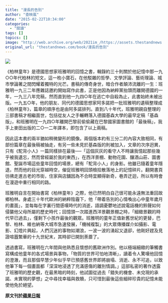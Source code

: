 ```yaml
---
title: "漫長的告別"
author: "查映嵐"
date: "2015-02-22T10:34:00"
categories:
  - "閱讀"
tags: []
topics: []
image: "http://web.archive.org/web/2021im_/https://assets.thestandnews.com/media/photos/walter20benjamin_vKpxJ.jpeg"
original_url: "thestandnews.com/book/漫長的告別"
---
```

![](http://web.archive.org/web/2021im_/https://assets.thestandnews.com/media/photos/walter20benjamin_vKpxJ.jpeg)

《柏林童年》是德國思想家班雅明的回憶之書，輯錄約三十則關於他記憶中那一九○○年代柏林的短文，這一枚小寶石，在他駁雜的哲學、文學評論、藝術理論、城市學論著之間閃耀着獨特的光芒。書稿的傳奇身世，暗合作者顛沛流離的一生：班雅明一九三二年應雜誌邀約開始寫作此書，正是他因為納粹黨抬頭而離開德國的一年，一九三八年完稿，然而直到他一九四○年在逃亡中自殺為止，此書始終未被出版。一九五○年，他的朋友、同代的德國思想家阿多諾把一批班雅明的遺稿整理成《柏林童年》，篇章的順序也是由阿多諾排列。直到八十年代，班雅明親自整理的三部書稿才相繼面世，包括從友人之手輾轉落入德國基森大學的最早定稿「基森版」，和班雅明在一九四○年離開巴黎前偷偷藏在巴黎國家圖書館的「最後稿」，我手上麥田出版的二○一二年譯本，即包含了以上兩稿。

因此這本書的兩半猶如稍微變形的鏡像。兩個版本約有三分二的內容大致相同，有部份篇章在最後稿被抽走，有另一些未見於基森版的則被加入，文章的次序迥異，只有《駝背小人》一篇同樣排在最後──「這個灰灰的看守人不時讓我憶起那些幾乎被我遺忘，然而曾經屬於我的東西」，在西洋景棚、動物花園、釀酒山莊、圖書館、聖誕市場這些童年回憶的場景，總有「駝背小人」的身影。他雖已隨着童年隱退，然而他的目光穿越時空，催促班雅明回頭檢拾散落地上的記憶碎片。翻開書頁彷彿走進古老的市街，住家與店舖因為不合時宜顯得新奇，巷弄迂迴，所以有時會在漫遊中重行相同的路。

班雅明自言在開始書寫《柏林童年》之際，他已然明白自己很可能永遠無法重回故鄉柏林。身處三十年代歐洲的納粹陰霾下，他「帶着告別的心情喚出心中童年歲月的畫面」，並每每在字裏行間感嘆時代的消逝，語調憂鬱地述說電話機的鈴聲如何侵襲他父母所屬的歷史時代；回憶頭一次踏進西洋景觀景棚之時，「細緻景觀的時代早已過去」，僅剩下小孩作最後的觀眾。班雅明的童年正值新舊世紀的更替，巴黎、柏林、維也納等大城市急速發展，「機械複製」的大眾傳播媒介如攝影、電影、幻燈片興起，人們沉迷的事物如潮浪，一波一波的湧起又退卻，他剛好趕及見證喧囂繁華的十九世紀末，其時卻已開到荼蘼了。

透過書寫，班雅明在六年間與他熟悉且懷想的舊歐洲作別。他以極端細緻的筆觸書寫構成他童年的各式場景與事物，「物質的世界可怕地清晰」，讀着令人驚嘆他回憶的澄澈，而且那個早慧少年似乎早已預感舊世界即將崩塌、消逝、永不可追，以致他筆下每一個畫面都「深深地浸透了充滿感傷的離別情調。」這部私密的著作透露了班雅明的歷史觀，在最黑暗的時刻，他試圖從過去「錯失的機會、未兌現的承諾、未實現的夢想」之中尋找幸福與救贖，只可惜到最後這些細碎珍貴的記憶未能使他免於絕望。

**原文刊於[蘋果日報](http://web.archive.org/web/20211229043947/http://hk.apple.nextmedia.com/financeestate/art/20150222/19050114)**